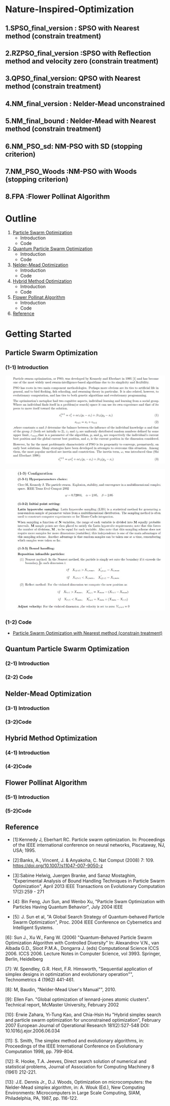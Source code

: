 # Nature-Inspired-Optimization
##  1.SPSO_final_version : SPSO with Nearest method (constrain treatment)
##  2.RZPSO_final_version :SPSO with Reflection method and velocity zero (constrain treatment)
##  3.QPSO_final_version: QPSO with Nearest method (constrain treatment)
##  4.NM_final_version : Nelder-Mead unconstrained
##  5.NM_final_bound :  Nelder-Mead with Nearest method (constrain treatment)
##  6.NM_PSO_sd: NM-PSO with SD (stopping criterion)
##  7.NM_PSO_Woods :NM-PSO with Woods (stopping criterion)
##  8.FPA :Flower Pollinat Algorithm

<!-- Outline -->
# Outline

1. [Particle Swarm Optimization](#Particle-Swarm-Optimization)
   + Introduction
   + Code
2. [Quantum Particle Swarm Optimization](#Quantum-Particle-Swarm-Optimization)
   + Introduction
   + Code
3. [Nelder-Mead Optimization](#Nelder-Mead-Optimization)
   + Introduction
   + Code
4. [Hybrid Method Optimization](Hybrid-Method-Optimization)
   + Introduction
   + Code
5. [Flower Pollinat Algorithm](#Flower-Pollinat-Algorithm)
   + Introduction
   + Code
6. [Reference](#Reference)


<!-- GETTING STARTED -->
# Getting Started

## Particle Swarm Optimization

### (1-1) Introduction

![image](https://github.com/yuting1214/Nature-Inspired-Optimization/blob/master/graphic/PSO1.jpg)

![image](https://github.com/yuting1214/Nature-Inspired-Optimization/blob/master/graphic/PSO2.jpg)

### (1-2) Code

* [Particle Swarm Optimization with Nearest method (constrain treatment)]()

## Quantum Particle Swarm Optimization

### (2-1) Introduction
### (2-2) Code

## Nelder-Mead Optimization
### (3-1) Introduction
### (3-2)Code
   
##  Hybrid Method Optimization
### (4-1) Introduction
### (4-2)Code

## Flower Pollinat Algorithm
### (5-1) Introduction
### (5-2)Code

## Reference

 - [1]:Kennedy J, Eberhart RC. Particle swarm optimization. In: Proceedings of the IEEE international conference on neural networks, Piscataway, NJ, USA; 1995.

 - [2]:Banks, A., Vincent, J. & Anyakoha, C. Nat Comput (2008) 7: 109. https://doi.org/10.1007/s11047-007-9050-z

 - [3]:Sabine Helwig, Juergen Branke, and Sanaz Mostaghim, "Experimental Analysis of Bound Handling Techniques in Particle Swarm Optimization", April 2013 IEEE Transactions on Evolutionary Computation 17(2):259 - 271

 - [4]: Bin Feng, Jun Sun, and Wenbo Xu, "Particle Swam Optimization with Particles Having Quantum Behavior", July 2004 IEEE

 - [5]: J. Sun et al, "A Global Search Strategy of Quantum-behaved Particle Swarm Optimization", Proc. 2004 IEEE Conference on Cybernetics and Intelligent Systems.

$[6]:$ Sun J., Xu W., Fang W. (2006) "Quantum-Behaved Particle Swarm Optimization Algorithm with Controlled Diversity" In: Alexandrov V.N., van Albada G.D., Sloot P.M.A., Dongarra J. (eds) Computational Science ICCS 2006. ICCS 2006. Lecture Notes in Computer Science, vol 3993. Springer, Berlin, Heidelberg

$[7]:$ W. Spendley, G.R. Hext, F.R. Himsworth, "Sequential application of simplex designs in optimization and evolutionary operation"", Technometrics 4 (1962) 441-461.

$[8]:$ M, Baudin, "Nelder-Mead User's Manual"", 2010.

$[9]:$ Ellen Fan. "Global optimization of lennard-jones atomic clusters". Technical report, McMaster University, February 2002

$[10]:$ Erwie Zahara, Yi-Tung Kao, and Chia-Hsin Hu "Hybrid simplex search and particle swarm optimization for unconstrained optimization", February 2007 European Journal of Operational Research 181(2):527-548 DOI: 10.1016/j.ejor.2006.06.034

$[11]:$ S. Smith, The simplex method and evolutionary algorithms, in: Proceedings of the IEEE International Conference on Evolutionary Computation 1998, pp. 799-804.

$[12]:$ R. Hooke, T.A. Jeeves, Direct search solution of numerical and statistical problems, Journal of Association for Computing Machinery 8 (1961) 212-221.

$[13]:$ J.E. Dennis Jr., D.J. Woods, Optimization on microcomputers: the  Nelder-Mead simplex algorithm, in: A. Wouk (Ed.), New Computing Environments: Microcomputers in Large Scale Computing, SIAM, Philadelphia, PA, 1987, pp. 116-122.
